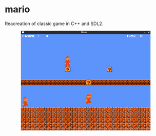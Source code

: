 # mario
Reacreation of classic game in C++ and SDL2.

<p align="center">
  <img src="https://github.com/radx64/mario/blob/master/demo.gif?raw=true" alt="Logo image" width="80%" height="80%"/>
</p>
